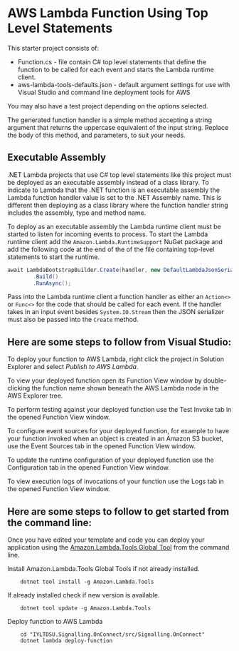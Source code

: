 # AWS Lambda Function Using Top Level Statements

This starter project consists of:
* Function.cs - file contain C# top level statements that define the function to be called for each event and starts the Lambda runtime client.
* aws-lambda-tools-defaults.json - default argument settings for use with Visual Studio and command line deployment tools for AWS

You may also have a test project depending on the options selected.

The generated function handler is a simple method accepting a string argument that returns the uppercase equivalent of the input string. Replace the body of this method, and parameters, to suit your needs.

## Executable Assembly

.NET Lambda projects that use C# top level statements like this project must be deployed as an executable assembly instead of a class library. To indicate to Lambda that the .NET function is an executable assembly the 
Lambda function handler value is set to the .NET Assembly name. This is different then deploying as a class library where the function handler string includes the assembly, type and method name.

To deploy as an executable assembly the Lambda runtime client must be started to listen for incoming events to process. To start
the Lambda runtime client add the `Amazon.Lambda.RuntimeSupport` NuGet package and add the following code at the end of the
of the file containing top-level statements to start the runtime.

```csharp
await LambdaBootstrapBuilder.Create(handler, new DefaultLambdaJsonSerializer())
        .Build()
        .RunAsync();
```

Pass into the Lambda runtime client a function handler as either an `Action<>` or `Func<>` for the code that 
should be called for each event. If the handler takes in an input event besides `System.IO.Stream` then
the JSON serializer must also be passed into the `Create` method.


## Here are some steps to follow from Visual Studio:

To deploy your function to AWS Lambda, right click the project in Solution Explorer and select *Publish to AWS Lambda*.

To view your deployed function open its Function View window by double-clicking the function name shown beneath the AWS Lambda node in the AWS Explorer tree.

To perform testing against your deployed function use the Test Invoke tab in the opened Function View window.

To configure event sources for your deployed function, for example to have your function invoked when an object is created in an Amazon S3 bucket, use the Event Sources tab in the opened Function View window.

To update the runtime configuration of your deployed function use the Configuration tab in the opened Function View window.

To view execution logs of invocations of your function use the Logs tab in the opened Function View window.

## Here are some steps to follow to get started from the command line:

Once you have edited your template and code you can deploy your application using the [Amazon.Lambda.Tools Global Tool](https://github.com/aws/aws-extensions-for-dotnet-cli#aws-lambda-amazonlambdatools) from the command line.

Install Amazon.Lambda.Tools Global Tools if not already installed.
```
    dotnet tool install -g Amazon.Lambda.Tools
```

If already installed check if new version is available.
```
    dotnet tool update -g Amazon.Lambda.Tools
```

Deploy function to AWS Lambda
```
    cd "IYLTDSU.Signalling.OnConnect/src/Signalling.OnConnect"
    dotnet lambda deploy-function
```